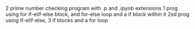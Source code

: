2 prime number checking program with .p and .ipynb extensions
1 prog using for if-elif-else block, and for-else loop and a if block within it
2sd prog using if-elif-else, 3 if blocks and a for loop

